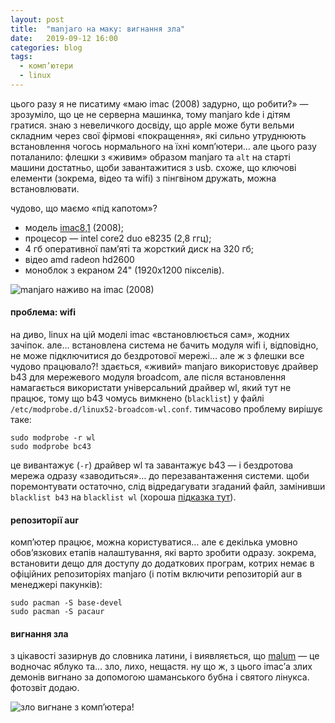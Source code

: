 ```yaml
---
layout: post
title:  "manjaro на маку: вигнання зла"
date:   2019-09-12 16:00
categories: blog
tags: 
  - комп’ютери
  - linux
---
```


цього разу я не писатиму «маю imac (2008) задурно, що робити?» — зрозуміло, що це не серверна машинка, тому manjaro kde і дітям гратися. знаю з невеличкого досвіду, що apple може бути вельми складним через свої фірмові «покращення», які сильно утруднюють встановлення чогось нормального на їхні комп’ютери… але цього разу поталанило: флешки з «живим» образом manjaro та `alt` на старті машини достатньо, щоби завантажитися з usb. схоже, що ключові елементи (зокрема, відео та wifi) з пінгвіном дружать, можна встановлювати.

чудово, що маємо «під капотом»?

* модель [imac8,1](https://everymac.com/systems/apple/imac/specs/imac-core-2-duo-2.8-24-inch-aluminum-early-2008-penryn-specs.html) (2008);
* процесор — intel core2 duo e8235 (2,8 ггц);
* 4 гб оперативної пам’яті та жорсткий диск на 320 гб;
* відео amd radeon hd2600
* моноблок з екраном 24" (1920x1200 пікселів).

![manjaro наживо на imac (2008)](/assets/images/2019/2019-09-12-manjaro-on-imac-01.jpg)

#### проблема: wifi

на диво, linux на цій моделі imac «встановлюється сам», жодних зачіпок. але… встановлена система не бачить модуля wifi і, відповідно, не може підключитися до бездротової мережі… але ж з флешки все чудово працювало?! здається, «живий» manjaro використовує драйвер b43 для мережевого модуля broadcom, але після встановлення намагається використати універсальний драйвер wl, який тут не працює, тому що b43 чомусь вимкнено (`blacklist`) у файлі `/etc/modprobe.d/linux52-broadcom-wl.conf`. тимчасово проблему вирішує таке:

```
sudo modprobe -r wl
sudo modprobe bc43
```

це вивантажує (`-r`) драйвер wl та завантажує b43 — і бездротова мережа одразу «заводиться»… до перезавантаження системи. щоби поремонтувати остаточно, слід відредагувати згаданий файл, замінивши `blacklist b43` на `blacklist wl` (хороша [підказка тут](https://www.dedoimedo.com/computers/manjaro-broadcom-wireless.html)).


#### репозиторії aur

комп’ютер працює, можна користуватися… але є декілька умовно обов’язкових етапів налаштування, які варто зробити одразу. зокрема, встановити дещо для доступу до додаткових програм, котрих немає в офіційних репозиторіях manjaro (і потім включити репозиторій aur в менеджері пакунків):

```
sudo pacman -S base-devel
sudo pacman -S pacaur
```


#### вигнання зла

з цікавості зазирнув до словника латини, і виявляється, що [malum](https://en.wiktionary.org/wiki/malum#Latin) — це водночас яблуко та… зло, лихо, нещастя. ну що ж, з цього imac’а злих демонів вигнано за допомогою шаманського бубна і святого лінукса. фотозвіт додаю.

![зло вигнане з комп’ютера!](/assets/images/2019/2019-09-12-manjaro-on-imac-02.jpg)